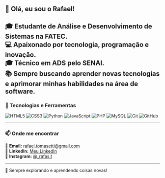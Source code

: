 ## 👋 Olá, eu sou o Rafael!

🎓 Estudante de **Análise e Desenvolvimento de Sistemas** na FATEC.<br>
💻 Apaixonado por tecnologia, programação e inovação.<br>
🎓 Técnico em ADS pelo SENAI.<br>
📚 Sempre buscando aprender novas tecnologias e aprimorar minhas habilidades na área de software.
---

### 🚀 Tecnologias e Ferramentas

![HTML5](https://img.shields.io/badge/-HTML5-E34F26?style=flat&logo=html5&logoColor=white)
![CSS3](https://img.shields.io/badge/-CSS3-1572B6?style=flat&logo=css3&logoColor=white)
![Python](https://img.shields.io/badge/-Python-3776AB?style=flat&logo=python&logoColor=white)
![JavaScript](https://img.shields.io/badge/-JavaScript-F7DF1E?style=flat&logo=javascript&logoColor=black)
![PHP](https://img.shields.io/badge/-PHP-777BB4?style=flat&logo=php&logoColor=white)
![MySQL](https://img.shields.io/badge/-MySQL-4479A1?style=flat&logo=mysql&logoColor=white)
![Git](https://img.shields.io/badge/-Git-F05032?style=flat&logo=git&logoColor=white)
![GitHub](https://img.shields.io/badge/-GitHub-181717?style=flat&logo=github&logoColor=white)

---

### 📫 Onde me encontrar

📧 **Email:** [rafael.tomasetti@gmail.com](mailto:rafael.tomasetti@gmail.com)  
💼 **LinkedIn:** [Meu LinkedIn](https://www.linkedin.com/public-profile/settings?trk=d_flagship3_profile_self_view_public_profile)  
📸 **Instagram:** [@_rafas.t](https://www.instagram.com/_rafas.t/)  

---

🚀 Sempre explorando e aprendendo coisas novas!
